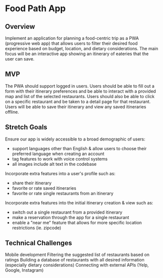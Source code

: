 # Food Path App

## Overview
Implement an application for planning a food-centric trip as a PWA (progressive web app) that allows users to filter their desired food experience based on budget, location, and dietary considerations. The main focus will be an interactive app showing an itinerary of eateries that the user can save.

## MVP
The PWA should support logged in users. Users should be able to fill out a form with their itinerary preferences and be able to interact with a provided map and list of the selected restaurants. Users should also be able to click on a specific restaurant and be taken to a detail page for that restaurant. Users will be able to save their itinerary and view any saved itineraries offline.

## Stretch Goals
Ensure our app is widely accessible to a broad demographic of users:
  - support languages other than English & allow users to choose their preferred language when creating an account
  - tag features to work with voice control systems
  - all images include alt text in the codebase

Incorporate extra features into a user's profile such as:
  - share their itinerary
  - favorite or rate saved itineraries
  - favorite or rate single restaurants from an itinerary

Incorporate extra features into the initial itinerary creation & view such as:
  - switch out a single restaurant from a provided itinerary
  - make a reservation through the app for a single restaurant
  - enable a "near me" feature that allows for more specific location restrictions (ie. zipcode)

## Technical Challenges
Mobile development
Filtering the suggested list of restaurants based on ratings
Building a database of restaurants with all desired information (especially dietary considerations)
Connecting with external APIs (Yelp, Google, Instagram)
